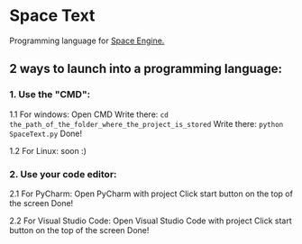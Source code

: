# Space Text
Programming language for [Space Engine.](https://github.com/Kom-Software/Space-Engine)
## 2 ways to launch into a programming language:
  ### 1. Use the "CMD":
  1.1 For windows:
      Open CMD
      Write there: ```cd the_path_of_the_folder_where_the_project_is_stored```
      Write there: ```python SpaceText.py```
      Done!

  1.2 For Linux:
    soon :)

  ### 2. Use your code editor:
  2.1 For PyCharm:
       Open PyCharm with project
       Click start button on the top of the screen
       Done!

  2.2 For Visual Studio Code:
      Open Visual Studio Code with project
      Click start button on the top of the screen
      Done!

